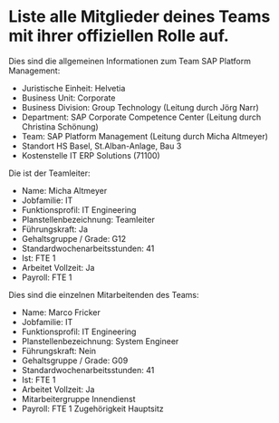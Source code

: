 # Liste alle Mitglieder deines Teams mit ihrer offiziellen Rolle auf.

Dies sind die allgemeinen Informationen zum Team SAP Platform Management:
- Juristische Einheit:	Helvetia 
- Business Unit:	Corporate
- Business Division:	Group Technology (Leitung durch Jörg Narr)
- Department:	SAP Corporate Competence Center (Leitung durch Christina Schönung)
- Team:	SAP Platform Management (Leitung durch Micha Altmeyer)
- Standort	HS Basel, St.Alban-Anlage, Bau 3 
- Kostenstelle	IT ERP Solutions (71100)

Die ist der Teamleiter:

- Name: Micha Altmeyer
- Jobfamilie:	IT
- Funktionsprofil:	IT Engineering
- Planstellenbezeichnung:	Teamleiter
- Führungskraft:	Ja
- Gehaltsgruppe / Grade:	G12
- Standardwochenarbeitsstunden:	41
- Ist: FTE	1
- Arbeitet Vollzeit:	Ja
- Payroll: FTE	1

Dies sind die einzelnen Mitarbeitenden des Teams:

- Name: Marco Fricker
- Jobfamilie:	IT
- Funktionsprofil:	IT Engineering
- Planstellenbezeichnung:	System Engineer
- Führungskraft:	Nein
- Gehaltsgruppe / Grade:	G09
- Standardwochenarbeitsstunden:	41
- Ist: FTE	1
- Arbeitet Vollzeit:	Ja
- Mitarbeitergruppe	Innendienst
- Payroll: FTE	1
Zugehörigkeit	Hauptsitz
